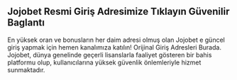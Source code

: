 ## Jojobet Resmi Giriş Adresimize Tıklayın Güvenilir Baglantı

En yüksek oran ve bonusların her daim adresi olmuş olan Jojobet e güncel giriş yapmak için hemen kanalımıza katılın! Orijinal Giriş Adresleri Burada.
Jojobet, dünya genelinde geçerli lisanslarla faaliyet gösteren bir bahis platformu olup, kullanıcılarına yüksek güvenlik önlemleriyle hizmet sunmaktadır.
